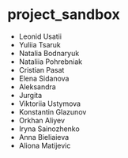 # project_sandbox

- Leonid Usatii
- Yuliia Tsaruk
- Natalia Bodnaryuk
- Nataliia Pohrebniak
- Cristian Pasat
- Elena Sidanova
- Aleksandra
- Jurgita
- Viktoriia Ustymova
- Konstantin Glazunov
- Orkhan Aliyev
- Iryna Sainozhenko
- Anna Bieliaieva
- Aliona Matijevic